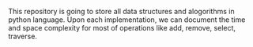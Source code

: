 This repository is going to store all data structures and alogorithms in python language. Upon each implementation, we can document the time and space complexity for most of operations like add, remove, select, traverse. 